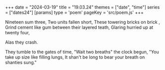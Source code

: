 +++
date = "2024-03-19"
title = "19.03.24"
themes = ["date", "time"]
series = ["dates24"]
[params]
  type = 'poem'
  pageKey = 'src/poem.js'
+++

Nineteen sum three,
Two units fallen short,
These towering bricks on brick ,
Grind cement like gum between their layered teath,
Glaring hurried up at twenty four,

Alas 
  they 
    crash.

They tumble to the gates of time,
"Wait two breaths" the clock begun,
"You take up size like filling lungs,
It shan't be long to bear your breath on shanties sung."
